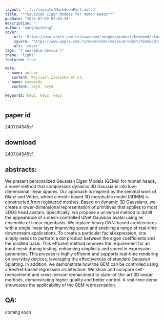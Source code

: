 ```yaml
---
layout: '../../layouts/MarkdownPost.astro'
title: "**Gaussian Eigen Models for Human Heads**"
pubDate: "2024-07-09 07:03:35"
description: ''
author: "wanghaisheng"
cover:
    url: 'https://www.apple.com.cn/newsroom/images/product/homepod/standard/Apple-HomePod-hero-230118_big.jpg.large_2x.jpg'
    square: 'https://www.apple.com.cn/newsroom/images/product/homepod/standard/Apple-HomePod-hero-230118_big.jpg.large_2x.jpg'
    alt: 'cover'
tags: "['wearable device']" 
theme: 'light'
featured: true

meta:
 - name: author
   content: Wojciech Zielonka et.al.
 - name: keywords
   content: key3, key4

keywords: key1, key2, key3
---
```


## paper id
2407.04545v1
## download
[2407.04545v1](http://arxiv.org/abs/2407.04545v1)
## abstracts:
We present personalized Gaussian Eigen Models (GEMs) for human heads, a novel method that compresses dynamic 3D Gaussians into low-dimensional linear spaces. Our approach is inspired by the seminal work of Blanz and Vetter, where a mesh-based 3D morphable model (3DMM) is constructed from registered meshes. Based on dynamic 3D Gaussians, we create a lower-dimensional representation of primitives that applies to most 3DGS head avatars. Specifically, we propose a universal method to distill the appearance of a mesh-controlled UNet Gaussian avatar using an ensemble of linear eigenbasis. We replace heavy CNN-based architectures with a single linear layer improving speed and enabling a range of real-time downstream applications. To create a particular facial expression, one simply needs to perform a dot product between the eigen coefficients and the distilled basis. This efficient method removes the requirement for an input mesh during testing, enhancing simplicity and speed in expression generation. This process is highly efficient and supports real-time rendering on everyday devices, leveraging the effectiveness of standard Gaussian Splatting. In addition, we demonstrate how the GEM can be controlled using a ResNet-based regression architecture. We show and compare self-reenactment and cross-person reenactment to state-of-the-art 3D avatar methods, demonstrating higher quality and better control. A real-time demo showcases the applicability of the GEM representation.
## QA:
coming soon
